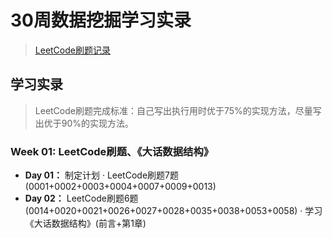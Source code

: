 # 30周数据挖掘学习实录

>[LeetCode刷题记录](https://github.com/ChangxingJiang/30-week-schedule/tree/master/LeetCode)

## 学习实录

> LeetCode刷题完成标准：自己写出执行用时优于75%的实现方法，尽量写出优于90%的实现方法。

### Week 01: LeetCode刷题、《大话数据结构》

* **Day 01：** 制定计划 · LeetCode刷题7题(0001+0002+0003+0004+0007+0009+0013)
* **Day 02：** LeetCode刷题6题(0014+0020+0021+0026+0027+0028+0035+0038+0053+0058) · 学习《大话数据结构》(前言+第1章)


